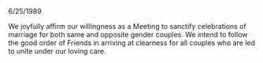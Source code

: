 6/25/1989

We joyfully affirm our willingness as a Meeting to sanctify celebrations of marriage for both same and opposite gender couples. We intend to follow the good order of Friends in arriving at clearness for all couples who are led to unite under our loving care.
